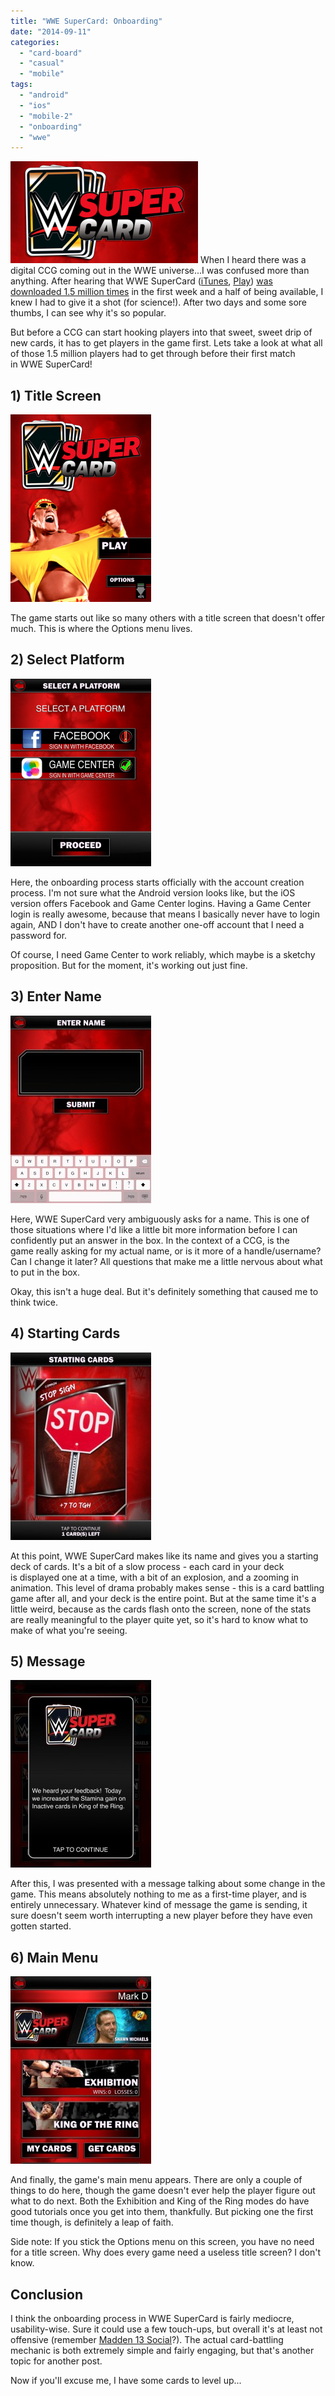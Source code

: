 ```yaml
---
title: "WWE SuperCard: Onboarding"
date: "2014-09-11"
categories: 
  - "card-board"
  - "casual"
  - "mobile"
tags: 
  - "android"
  - "ios"
  - "mobile-2"
  - "onboarding"
  - "wwe"
---
```


![wwe supercard logo](images/wwe-supercard-logo-300x163.png)
When I heard there was a digital CCG coming out in the WWE universe...I was confused more than anything. After hearing that WWE SuperCard ([iTunes](https://itunes.apple.com/us/app/wwe-supercard/id775402833?mt=8), [Play](https://play.google.com/store/apps/details?id=com.catdaddy.cat22&hl=en)) [was downloaded 1.5 million times](http://www.joystiq.com/2014/08/25/wwe-supercard-superkicks-1-5-million-downloads/) in the first week and a half of being available, I knew I had to give it a shot (for science!). After two days and some sore thumbs, I can see why it's so popular.

But before a CCG can start hooking players into that sweet, sweet drip of new cards, it has to get players in the game first. Lets take a look at what all of those 1.5 million players had to get through before their first match in WWE SuperCard!

## 1) Title Screen
![menu](images/menu-225x300.png)

The game starts out like so many others with a title screen that doesn't offer much. This is where the Options menu lives.

## 2) Select Platform
![1-select platform](images/1-select-platform-225x300.png)

Here, the onboarding process starts officially with the account creation process. I'm not sure what the Android version looks like, but the iOS version offers Facebook and Game Center logins. Having a Game Center login is really awesome, because that means I basically never have to login again, AND I don't have to create another one-off account that I need a password for.

Of course, I need Game Center to work reliably, which maybe is a sketchy proposition. But for the moment, it's working out just fine.

## 3) Enter Name
![2-enter name](images/2-enter-name-225x300.jpg)

Here, WWE SuperCard very ambiguously asks for a name. This is one of those situations where I'd like a little bit more information before I can confidently put an answer in the box. In the context of a CCG, is the game really asking for my actual name, or is it more of a handle/username? Can I change it later? All questions that make me a little nervous about what to put in the box.

Okay, this isn't a huge deal. But it's definitely something that caused me to think twice.

## 4) Starting Cards
![3-starting cards](images/3-starting-cards-225x300.jpg)

At this point, WWE SuperCard makes like its name and gives you a starting deck of cards. It's a bit of a slow process - each card in your deck is displayed one at a time, with a bit of an explosion, and a zooming in animation. This level of drama probably makes sense - this is a card battling game after all, and your deck is the entire point. But at the same time it's a little weird, because as the cards flash onto the screen, none of the stats are really meaningful to the player quite yet, so it's hard to know what to make of what you're seeing.

## 5) Message
![4-message](images/4-message-225x300.jpg)

After this, I was presented with a message talking about some change in the game. This means absolutely nothing to me as a first-time player, and is entirely unnecessary. Whatever kind of message the game is sending, it sure doesn't seem worth interrupting a new player before they have even gotten started.

## 6) Main Menu
![5-main menu](images/5-main-menu-225x300.jpg)

And finally, the game's main menu appears. There are only a couple of things to do here, though the game doesn't ever help the player figure out what to do next. Both the Exhibition and King of the Ring modes do have good tutorials once you get into them, thankfully. But picking one the first time though, is definitely a leap of faith.

Side note: If you stick the Options menu on this screen, you have no need for a title screen. Why does every game need a useless title screen? I don't know.

## Conclusion

I think the onboarding process in WWE SuperCard is fairly mediocre, usability-wise. Sure it could use a few touch-ups, but overall it's at least not offensive (remember [Madden 13 Social](http://thatgamesux.com/madden-nfl-13-social-a-terrible-first-impression/)?). The actual card-battling mechanic is both extremely simple and fairly engaging, but that's another topic for another post.

Now if you'll excuse me, I have some cards to level up...

